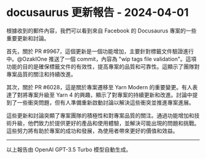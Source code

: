 # docusaurus 更新報告 - 2024-04-01

根據收到的郵件內容，我們可以看到來自 Facebook 的 Docusaurus 專案的一些重要更新和討論。



首先，關於 PR #9967，這個更新是一個功能增加，主要針對標籤文件驗證進行中。@OzakIOne 推送了一個 commit，內容為 "wip tags file validation"。這項功能的目的是確保標籤文件的有效性，提高專案的品質和可靠性。這顯示了團隊對專案品質的關注和持續改進。



其次，關於 PR #6028，這是關於專案遷移至 Yarn Modern 的重要變更。有人表達了對將專案升級至 Yarn 4 的興趣，顯示了對專案的持續更新和改進。討論中提到了一些衝突問題，但有人準備重新啟動討論以解決這些衝突並推進專案進展。



這些更新和討論突顯了專案團隊的積極性和對專案品質的關注。通過功能增加和技術升級，他們致力於提供更好的產品和使用體驗，並解決可能出現的問題和挑戰。這些努力將有助於專案的成功和發展，為使用者帶來更好的價值和效益。



---



以上報告由 OpenAI GPT-3.5 Turbo 模型自動生成。